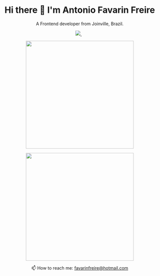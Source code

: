 <h1 align='center'>
  Hi there 👋 I'm Antonio Favarin Freire
</h1>

<p align='center'>
  A Frontend developer from Joinville, Brazil.
</p>

<p align='center'>
  
  <a href="https://www.linkedin.com/in/antonio-favarin-13a58a205/">
    <img src="https://img.shields.io/badge/linkedin-%230077B5.svg?&style=for-the-badge&logo=linkedin&logoColor=white" />
  </a>&nbsp;&nbsp;
  <!--<a href="https://instagram.com/carlosjruchoa">
    <img src="https://img.shields.io/badge/instagram-%23E4405F.svg?&style=for-the-badge&logo=instagram&logoColor=white" />        
  </a>&nbsp;&nbsp;-->

</p>
<p align='center'>
  <a href="#"><img src="https://github-readme-stats.vercel.app/api?username=antoniofavarinfreire&show_icons=true&count_private=true&theme=dark" width="350"></a>
</p>

</p>
<p align='center'>
  <a href="#"><img src="https://github-readme-stats.vercel.app/api/top-langs/?username=antoniofavarinfreire&hide=TeX&layout=compact" width="350"></a>
</p>

<p align='center'>
  📫 How to reach me: <a href='mailto:favarinfreire@hotmail.com'>favarinfreire@hotmail.com</a>
</p>

